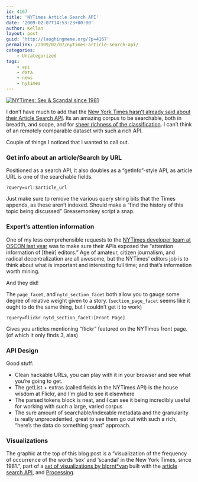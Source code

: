 ```yaml
---
id: 4167
title: 'NYTimes Article Search API'
date: '2009-02-07T14:53:23+00:00'
author: Kellan
layout: post
guid: 'http://laughingmeme.org/?p=4167'
permalink: /2009/02/07/nytimes-article-search-api/
categories:
    - Uncategorized
tags:
    - api
    - data
    - news
    - nytimes
---
```


[![NYTimes: Sex & Scandal since 1981](http://farm4.static.flickr.com/3356/3257243248_6418a90f99.jpg)](http://www.flickr.com/photos/blprnt/3257243248/ "NYTimes: Sex & Scandal since 1981 by blprnt_van, on Flickr")

I don’t have much to add that the [New York Times hasn’t already said about their Article Search API](http://open.blogs.nytimes.com/2009/02/04/announcing-the-article-search-api/). Its an amazing corpus to be searchable, both in breadth, and scope, and for [sheer richness of the classification](http://developer.nytimes.com/docs/article*search*api#h3-data-fields). I can’t think of an remotely comparable dataset with such a rich API.

Couple of things I noticed that I wanted to call out.

### Get info about an article/Search by URL

Positioned as a search API, it also doubles as a “getInfo”-style API, as article URL is one of the searchable fields.

```
?query=url:$article_url

```

Just make sure to remove the various query string bits that the Times appends, as these aren’t indexed. Should make a “find the history of this topic being discussed” Greasemonkey script a snap.

### Expert’s attention information

One of my less comprehensible requests to the [NYTimes developer team at OSCON last year](http://en.oreilly.com/oscon2008/public/schedule/topic/BoF) was to make sure their APIs exposed the “attention information of [their] editors.” Age of amateur, citizen journalism, and radical decentralization are all awesome, but the NYTimes’ editors job is to think about what is important and interesting full time; and that’s information worth mining.

And they did!

The `page_facet`, and `nytd_section_facet` both allow you to gauge some degree of relative weight given to a story. (`section_page_facet` seems like it ought to do the same thing, but I couldn’t get it to work)

```
?query=flickr nytd_section_facet:[Front Page]

```

Gives you articles mentioning “flickr” featured on the NYTimes front page. (of which it only finds 3, alas)

### API Design

Good stuff:

- Clean hackable URLs, you can play with it in your browser and see what you’re going to get.
- The getList + extras (called fields in the NYTimes API) is the house wisdom at Flickr, and I’m glad to see it elsewhere
- The parsed tokens block is neat, and I can see it being incredibly useful for working with such a large, varied corpus
- The sure amount of searchable/indexable metadata and the granularity is really unprecedented, great to see them go out with such a rich, “here’s the data do something great” approach.

### Visualizations

The graphic at the top of this blog post is a “visualization of the frequency of occurrence of the words ‘sex’ and ‘scandal’ in the New York Times, since 1981.”, part of a [set of visualizations by blprnt*van](http://flickr.com/photos/blprnt/sets/72157613381549987/) built with the [article search API](http://developer.nytimes.com/docs/article*search\_api), and [Processing](http://www.processing.org/).